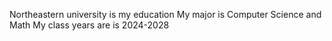 Northeastern university is my education
My major is Computer Science and Math
My class years are is 2024-2028
